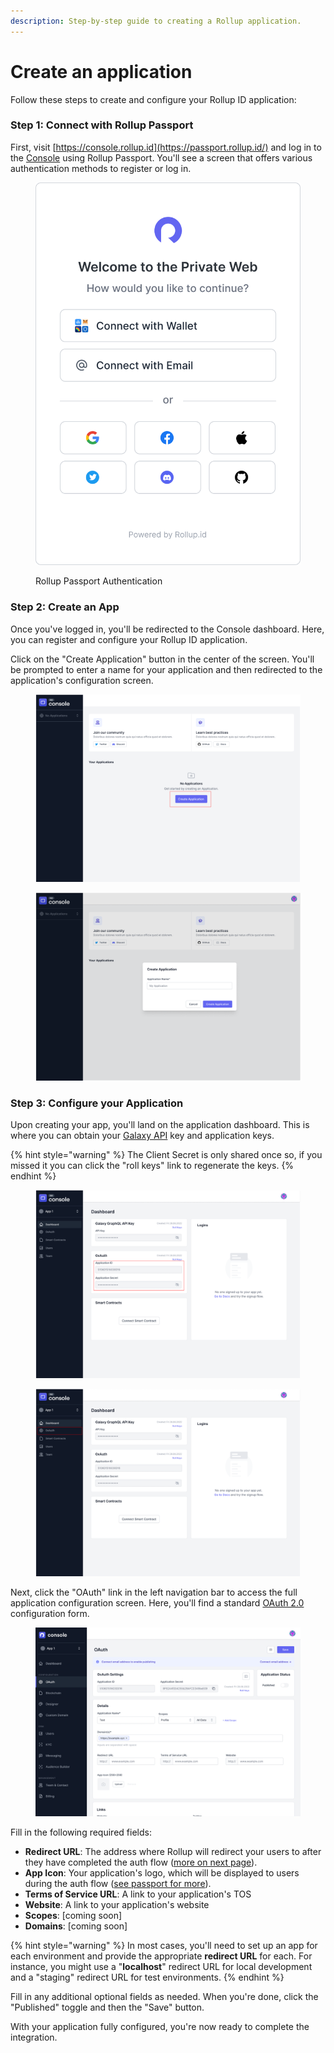```yaml
---
description: Step-by-step guide to creating a Rollup application.
---
```


# Create an application

Follow these steps to create and configure your Rollup ID application:

### Step 1: Connect with Rollup Passport

First, visit [https://console.rollup.id](https://passport.rollup.id/) and log in to the [Console](../platform/console/) using Rollup Passport. You'll see a screen that offers various authentication methods to register or log in.

<figure><img src="../.gitbook/assets/authenticate.svg" alt=""><figcaption><p>Rollup Passport Authentication</p></figcaption></figure>

### Step 2: Create an App

Once you've logged in, you'll be redirected to the Console dashboard. Here, you can register and configure your Rollup ID application.&#x20;

Click on the "Create Application" button in the center of the screen. You'll be prompted to enter a name for your application and then redirected to the application's configuration screen.

<div>

<figure><img src="../.gitbook/assets/DashboardInstruction.png" alt=""><figcaption></figcaption></figure>

 

<figure><img src="../.gitbook/assets/Create Application.png" alt=""><figcaption></figcaption></figure>

</div>

### Step 3: Configure your Application

Upon creating your app, you'll land on the application dashboard. This is where you can obtain your [Galaxy API](../reference/galaxy-api.md) key and application keys.

{% hint style="warning" %}
The Client Secret is only shared once so, if you missed it you can click the "roll keys" link to regenerate the keys.
{% endhint %}

<div>

<figure><img src="../.gitbook/assets/Application Detail - Dashboard.png" alt=""><figcaption></figcaption></figure>

 

<figure><img src="../.gitbook/assets/Application Detail - Dashboard (1) (1).png" alt=""><figcaption></figcaption></figure>

</div>

Next, click the "OAuth" link in the left navigation bar to access the full application configuration screen. Here, you'll find a standard [OAuth 2.0](https://oauth.net/2/) configuration form.

<figure><img src="../.gitbook/assets/oauth.png" alt=""><figcaption></figcaption></figure>

Fill in the following required fields:

* **Redirect URL**: The address where Rollup will redirect your users to after they have completed the auth flow ([more on next page](auth-flow.md)).
* **App Icon**: Your application's logo, which will be displayed to users during the auth flow ([see passport for more](../platform/passport.md)).
* **Terms of Service URL**: A link to your application's TOS
* **Website**: A link to your application's website
* **Scopes**: \[coming soon]
* **Domains**: \[coming soon]

{% hint style="warning" %}
In most cases, you'll need to set up an app for each environment and provide the appropriate **redirect URL** for each. For instance, you might use a "**localhost**" redirect URL for local development and a "staging" redirect URL for test environments.
{% endhint %}

Fill in any additional optional fields as needed. When you're done, click the "Published" toggle and then the "Save" button.

With your application fully configured, you're now ready to complete the integration.
